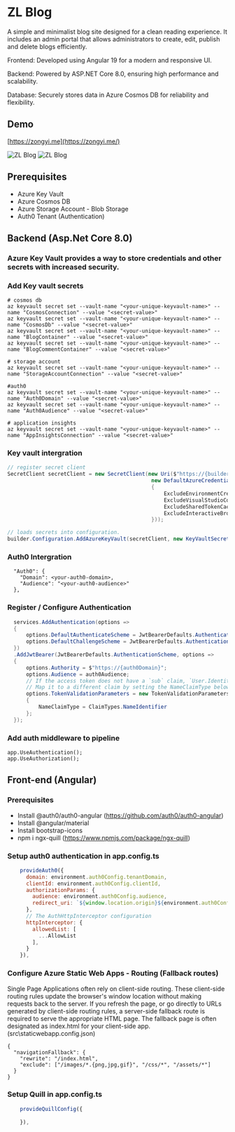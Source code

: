 # ZL Blog
A simple and minimalist blog site designed for a clean reading experience. It includes an admin portal that allows administrators to create, edit, publish and delete blogs efficiently.

Frontend: Developed using Angular 19 for a modern and responsive UI.

Backend: Powered by ASP.NET Core 8.0, ensuring high performance and scalability.

Database: Securely stores data in Azure Cosmos DB for reliability and flexibility.

## Demo
[https://zongyi.me](https://zongyi.me/) 

![ZL Blog](https://stzlblog.blob.core.windows.net/app-images/site_1.png)
![ZL Blog](https://stzlblog.blob.core.windows.net/app-images/site_2.png)


## Prerequisites
- Azure Key Vault
- Azure Cosmos DB
- Azure Storage Account - Blob Storage
- Auth0 Tenant (Authentication)

## Backend (Asp.Net Core 8.0)
### Azure Key Vault provides a way to store credentials and other secrets with increased security. 
### Add Key vault secrets
```
# cosmos db
az keyvault secret set --vault-name "<your-unique-keyvault-name>" --name "CosmosConnection" --value "<secret-value>"
az keyvault secret set --vault-name "<your-unique-keyvault-name>" --name "CosmosDb" --value "<secret-value>"
az keyvault secret set --vault-name "<your-unique-keyvault-name>" --name "BlogContainer" --value "<secret-value>"
az keyvault secret set --vault-name "<your-unique-keyvault-name>" --name "BlogCommentContainer" --value "<secret-value>"
 
# storage account
az keyvault secret set --vault-name "<your-unique-keyvault-name>" --name "StorageAccountConnection" --value "<secret-value>"
 
#auth0
az keyvault secret set --vault-name "<your-unique-keyvault-name>" --name "Auth0Domain" --value "<secret-value>"
az keyvault secret set --vault-name "<your-unique-keyvault-name>" --name "Auth0Audience" --value "<secret-value>"
 
# application insights
az keyvault secret set --vault-name "<your-unique-keyvault-name>" --name "AppInsightsConnection" --value "<secret-value>"

```

### Key vault intergration
``` C#
// register secret client
SecretClient secretClient = new SecretClient(new Uri($"https://{builder.Configuration["Azure:KeyVault"]}.vault.azure.net"),
                                              new DefaultAzureCredential(new DefaultAzureCredentialOptions
                                              {
                                                  ExcludeEnvironmentCredential = true,
                                                  ExcludeVisualStudioCodeCredential = true,
                                                  ExcludeSharedTokenCacheCredential = true,
                                                  ExcludeInteractiveBrowserCredential = true,
                                              }));

// loads secrets into configuration.
builder.Configuration.AddAzureKeyVault(secretClient, new KeyVaultSecretManager());
```

### Auth0 Intergration
```
  "Auth0": {
    "Domain": <your-auth0-domain>,         
    "Audience": "<your-auth0-audience>" 
  },

```

### Register / Configure Authentication
``` C#
  services.AddAuthentication(options =>
  {
      options.DefaultAuthenticateScheme = JwtBearerDefaults.AuthenticationScheme;
      options.DefaultChallengeScheme = JwtBearerDefaults.AuthenticationScheme;
  })
  .AddJwtBearer(JwtBearerDefaults.AuthenticationScheme, options =>
  {
      options.Authority = $"https://{auth0Domain}";
      options.Audience = auth0Audience;
      // If the access token does not have a `sub` claim, `User.Identity.Name` will be `null`. 
      // Map it to a different claim by setting the NameClaimType below.
      options.TokenValidationParameters = new TokenValidationParameters
      {
          NameClaimType = ClaimTypes.NameIdentifier
      };
  });

```

### Add auth middleware to pipeline
```
app.UseAuthentication();
app.UseAuthorization();

```

## Front-end (Angular)
### Prerequisites

- Install @auth0/auth0-angular (https://github.com/auth0/auth0-angular)
- Install @angular/material 
- Install bootstrap-icons
- npm i ngx-quill (https://www.npmjs.com/package/ngx-quill)

### Setup auth0 authentication in app.config.ts
```js
    provideAuth0({
      domain: environment.auth0Config.tenantDomain,
      clientId: environment.auth0Config.clientId,
      authorizationParams: {
        audience: environment.auth0Config.audience,
        redirect_uri: `${window.location.origin}${environment.auth0Config.callbackRedirectUri}`
      },
      // The AuthHttpInterceptor configuration
      httpInterceptor: {
        allowedList: [
          ...AllowList
        ],
      }
    }),

```

### Configure Azure Static Web Apps - Routing (Fallback routes) 
Single Page Applications often rely on client-side routing. These client-side routing rules update the browser's window location without making requests back to the server. If you refresh the page, or go directly to URLs generated by client-side routing rules, a server-side fallback route is required to serve the appropriate HTML page. The fallback page is often designated as index.html for your client-side app. (src\staticwebapp.config.json)

```
{ 
  "navigationFallback": { 
    "rewrite": "/index.html",
    "exclude": ["/images/*.{png,jpg,gif}", "/css/*", "/assets/*"]
  } 
}

```

### Setup Quill in app.config.ts
```js
    provideQuillConfig({
      
    }), 

```